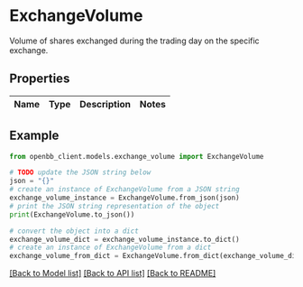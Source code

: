 # ExchangeVolume

Volume of shares exchanged during the trading day on the specific exchange.

## Properties

Name | Type | Description | Notes
------------ | ------------- | ------------- | -------------

## Example

```python
from openbb_client.models.exchange_volume import ExchangeVolume

# TODO update the JSON string below
json = "{}"
# create an instance of ExchangeVolume from a JSON string
exchange_volume_instance = ExchangeVolume.from_json(json)
# print the JSON string representation of the object
print(ExchangeVolume.to_json())

# convert the object into a dict
exchange_volume_dict = exchange_volume_instance.to_dict()
# create an instance of ExchangeVolume from a dict
exchange_volume_from_dict = ExchangeVolume.from_dict(exchange_volume_dict)
```
[[Back to Model list]](../README.md#documentation-for-models) [[Back to API list]](../README.md#documentation-for-api-endpoints) [[Back to README]](../README.md)


